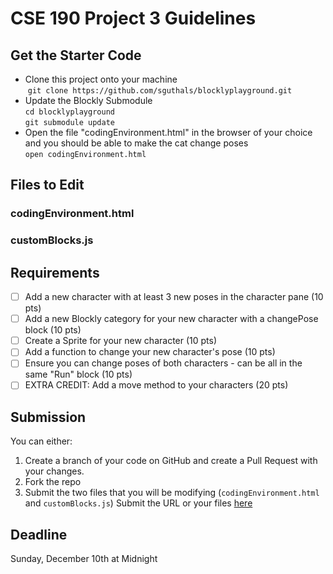 # CSE 190 Project 3 Guidelines
## Get the Starter Code
- Clone this project onto your machine  
  `git clone https://github.com/sguthals/blocklyplayground.git`
- Update the Blockly Submodule  
  `cd blocklyplayground`  
  `git submodule update`
- Open the file "codingEnvironment.html" in the browser of your choice and you should be able to make the cat change poses  
  `open codingEnvironment.html`

## Files to Edit
### codingEnvironment.html

### customBlocks.js

## Requirements
- [ ] Add a new character with at least 3 new poses in the character pane (10 pts)	
- [ ] Add a new Blockly category for your new character with a changePose block (10 pts)	
- [ ] Create a Sprite for your new character (10 pts)	
- [ ] Add a function to change your new character's pose (10 pts)	
- [ ] Ensure you can change poses of both characters - can be all in the same "Run" block (10 pts)	
- [ ] EXTRA CREDIT: Add a move method to your characters (20 pts)

## Submission
You can either:
1. Create a branch of your code on GitHub and create a Pull Request with your changes.
2. Fork the repo
3. Submit the two files that you will be modifying (`codingEnvironment.html` and `customBlocks.js`)
Submit the URL or your files [here](https://docs.google.com/forms/d/e/1FAIpQLScC7-JDMhrbNFfZwVizocxHhDeCvA1dMr6Q4gdUho4uQFoQvQ/viewform)

## Deadline
Sunday, December 10th at Midnight
